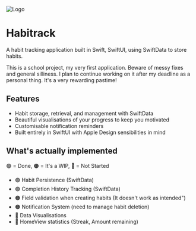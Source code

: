 
![Logo](https://i.ibb.co/7jPSg4R/habitrack-logo.png)


# Habitrack

A habit tracking application built in Swift, SwiftUI, using SwiftData to store habits.

This is a school project, my very first application. Beware of messy fixes and general silliness. I plan to continue working on it after my deadline as a personal thing. It's a very rewarding pastime!


## Features

- Habit storage, retrieval, and management with SwiftData
- Beautiful visualisations of your progress to keep you motivated
- Customisable notification reminders
- Built entirely in SwiftUI with Apple Design sensibilities in mind

## What's actually implemented

🟢 = Done,
🟠 = It's a WIP,
🔴 = Not Started

- 🟢 Habit Persistence (SwiftData)
- 🟢 Completion History Tracking (SwiftData)
- 🟠 Field validation when creating habits (It doesn't work as intended")
- 🟠 Notification System (need to manage habit deletion)
- 🔴 Data Visualisations
- 🔴 HomeView statistics (Streak, Amount remaining)



